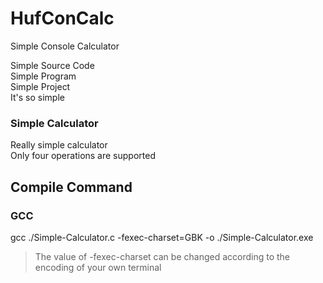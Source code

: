 # HufConCalc
Simple Console Calculator  
  
Simple Source Code  
Simple Program  
Simple Project  
It's so simple
### Simple Calculator
Really simple calculator  
Only four operations are supported
## Compile Command
### GCC
gcc ./Simple-Calculator.c -fexec-charset=GBK -o ./Simple-Calculator.exe  
> The value of -fexec-charset can be changed according to the encoding of your own terminal
